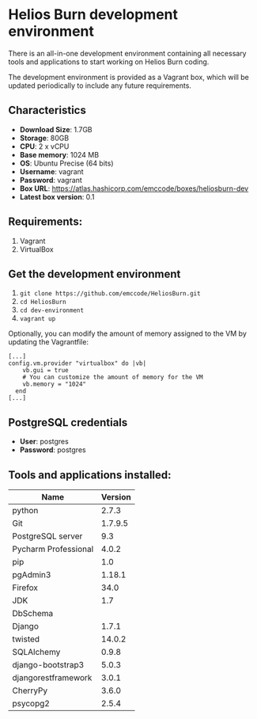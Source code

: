 Helios Burn development environment
===================================

There is an all-in-one development environment containing all necessary tools and applications to start working on Helios Burn coding.

The development environment is provided as a Vagrant box, which will be updated periodically to include any future requirements.

## Characteristics

- **Download Size**: 1.7GB
- **Storage**: 80GB
- **CPU**: 2 x vCPU
- **Base memory**: 1024 MB
- **OS**: Ubuntu Precise (64 bits)
- **Username**: vagrant
- **Password**: vagrant
- **Box URL**: https://atlas.hashicorp.com/emccode/boxes/heliosburn-dev
- **Latest box version**: 0.1

## Requirements:

1. Vagrant
2. VirtualBox

## Get the development environment

1. ```git clone https://github.com/emccode/HeliosBurn.git```
2. ```cd HeliosBurn```
3. ```cd dev-environment```
4. ```vagrant up```

Optionally, you can modify the amount of memory assigned to the VM by updating the Vagrantfile:

```
[...]
config.vm.provider "virtualbox" do |vb|
    vb.gui = true
    # You can customize the amount of memory for the VM
    vb.memory = "1024"
  end
[...]
```

## PostgreSQL credentials

- **User**: postgres
- **Password**: postgres

## Tools and applications installed:

| Name | Version |
|------|---------|
| python | 2.7.3 |
|Git |1.7.9.5 |
|PostgreSQL server | 9.3 |
|Pycharm Professional | 4.0.2 |
|pip | 1.0 |
|pgAdmin3 | 1.18.1 |
|Firefox | 34.0 |
|JDK | 1.7 |
|DbSchema | |
| Django | 1.7.1 |
| twisted | 14.0.2 |
| SQLAlchemy | 0.9.8 |
| django-bootstrap3 | 5.0.3 |
| djangorestframework | 3.0.1 |
| CherryPy | 3.6.0 |
| psycopg2 | 2.5.4 |
